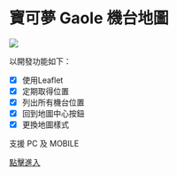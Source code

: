 # 寶可夢 Gaole 機台地圖

![](/img/demo.gif)

以開發功能如下：
- [x] 使用Leaflet
- [x] 定期取得位置
- [x] 列出所有機台位置
- [x] 回到地圖中心按鈕
- [x] 更換地圖樣式

支援 PC 及 MOBILE

[點擊進入](https://hi-alan-liu.github.io/pokemon-gaole-map/)